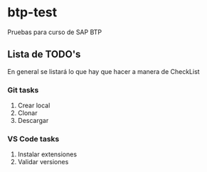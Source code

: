 # btp-test
Pruebas para curso de SAP BTP

## Lista de TODO's
En general se listará lo que hay que hacer a manera de CheckList

### Git tasks
1. Crear local
2. Clonar
3. Descargar

### VS Code tasks
1. Instalar extensiones
2. Validar versiones

